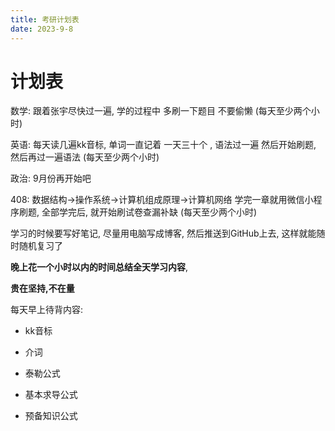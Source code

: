 ```yaml
---
title: 考研计划表
date: 2023-9-8
---
```




# 计划表

数学:  跟着张宇尽快过一遍,  学的过程中 多刷一下题目 不要偷懒  (每天至少两个小时)

英语:  每天读几遍kk音标,  单词一直记着 一天三十个 ,  语法过一遍 然后开始刷题,  然后再过一遍语法  (每天至少两个小时)

政治: 9月份再开始吧

408:  数据结构->操作系统->计算机组成原理->计算机网络   学完一章就用微信小程序刷题,  全部学完后, 就开始刷试卷查漏补缺 (每天至少两个小时)

学习的时候要写好笔记, 尽量用电脑写成博客, 然后推送到GitHub上去, 这样就能随时随机复习了

**晚上花一个小时以内的时间总结全天学习内容**, 

**贵在坚持,不在量**





每天早上待背内容:

* kk音标

* 介词

* 泰勒公式

* 基本求导公式

* 预备知识公式

  